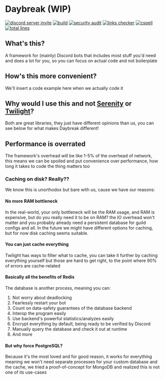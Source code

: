 # Daybreak (WIP)

[![discord server invite](https://img.shields.io/badge/discord-join%20server-7788D4?logo=discord)](https://discord.gg/zjHGWz2Rex)
[![build](https://github.com/gaybreak/daybreak/actions/workflows/build.yml/badge.svg)](https://github.com/gaybreak/daybreak/actions/workflows/build.yml)
[![security audit](https://github.com/gaybreak/daybreak/actions/workflows/security-audit.yml/badge.svg)](https://github.com/gaybreak/daybreak/actions/workflows/security-audit.yml)
[![links checker](https://github.com/gaybreak/daybreak/actions/workflows/links-check.yml/badge.svg)](https://github.com/gaybreak/daybreak/actions/workflows/links-check.yml)
[![cspell](https://github.com/gaybreak/daybreak/actions/workflows/cspell.yml/badge.svg)](https://github.com/gaybreak/daybreak/actions/workflows/cspell.yml)
[![total lines](https://tokei.rs/b1/github/gaybreak/daybreak)](https://github.com/gaybreak/daybreak)

## What's this?

A framework for (mainly) Discord bots that includes most stuff you'd need and
does a lot for you, so you can focus on actual code and not boilerplate

## How's this more convenient?

We'll insert a code example here when we actually code it

## Why would I use this and not [Serenity] or [Twilight]?

[Serenity]: https://github.com/serenity-rs/serenity
[Twilight]: https://github.com/twilight-rs/twilight

Both are great libraries, they just have different opinions than us, you can see
below for what makes Daybreak different!

## Performance is overrated

The framework's overhead will be like 1-5% of the overhead of network, this means
we can be spoiled and put convenience over performance, how long it takes to code
the thing matters too

### Caching on disk? Really??

We know this is unorthodox but bare with us, cause we have our reasons:

#### No more RAM bottleneck

In the real-world, your only bottleneck will be the RAM usage, and RAM is
expensive, but do you really need it to be on RAM? the IO overhead won't matter
and you probably already need a persistent database for guild configs and all.
In the future we might have different options for caching, but for now disk
caching seems suitable.

#### You can just cache everything

Twilight has ways to filter what to cache, you can take it further by caching
everything yourself but those are hard to get right, to the point where 90% of
errors are cache-related

#### Basically all the benefits of Redis

The database is another process, meaning you can:

1. Not worry about deadlocking
2. Fearlessly restart your bot
3. Count on data-safety guarantees of the database backend
4. Interop the program easily
5. Use backend's powerful statistics/analyzes easily
6. Encrypt everything by default, being ready to be verified by Discord
7. Manually query the database and check it out at runtime
8. And more

#### But why force PostgreSQL?

Because it's the most loved and for good reason, it works for everything
meaning we won't need separate processes for your custom database and the cache,
we tried a proof-of-concept for MongoDB and realized this is not one of its use-cases
